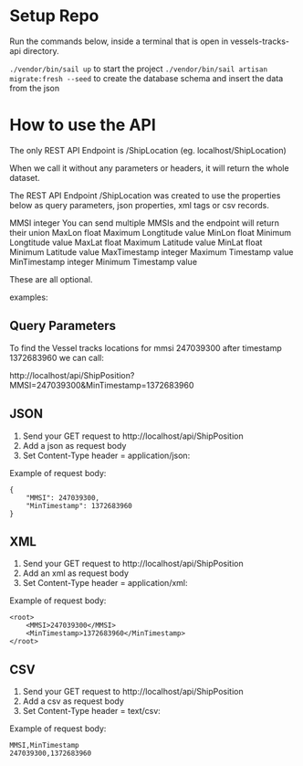 # Setup Repo

Run the commands below, inside a terminal that is open in vessels-tracks-api directory.

`./vendor/bin/sail up` to start the project
`./vendor/bin/sail artisan migrate:fresh --seed` to create the database schema and insert the data from the json

# How to use the API

The only REST API Endpoint is /ShipLocation (eg. localhost/ShipLocation)

When we call it without any parameters or headers, it will return the whole dataset.

The REST API Endpoint /ShipLocation was created to use the properties below as query parameters, json properties, xml tags or csv records.

MMSI integer You can send multiple MMSIs and the endpoint will return their union
MaxLon float Maximum Longtitude value
MinLon float Minimum Longtitude value
MaxLat float Maximum Latitude value
MinLat float Minimum Latitude value
MaxTimestamp integer Maximum Timestamp value
MinTimestamp integer Minimum Timestamp value

These are all optional.

examples:

## Query Parameters

To find the Vessel tracks locations for mmsi 247039300 after timestamp 1372683960 we can call:

http://localhost/api/ShipPosition?MMSI=247039300&MinTimestamp=1372683960

## JSON

1. Send your GET request to http://localhost/api/ShipPosition
2. Add a json as request body
3. Set Content-Type header = application/json:

Example of request body:

```
{
	"MMSI": 247039300,
	"MinTimestamp": 1372683960
}
```

## XML

1. Send your GET request to http://localhost/api/ShipPosition
2. Add an xml as request body
3. Set Content-Type header = application/xml:

Example of request body:

```
<root>
	<MMSI>247039300</MMSI>
	<MinTimestamp>1372683960</MinTimestamp>
</root>
```

## CSV

1. Send your GET request to http://localhost/api/ShipPosition
2. Add a csv as request body
3. Set Content-Type header = text/csv:

Example of request body:

```
MMSI,MinTimestamp
247039300,1372683960
```